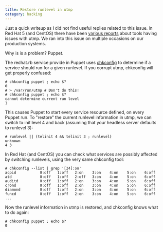 ```yaml
---
title: Restore runlevel in utmp
category: hacking
---
```

Just a quick writeup as I did not find useful replies related to this issue. In
Red Hat 5 (and CentOS) there have been [various reports](http://m9.href.be/)
about tools having issues with utmp. We ran into this issue on multiple
occasions on our production systems.

Why is is a problem? Puppet.

The redhat.rb service provide in Puppet uses
[chkconfig](http://linux.die.net/man/8/chkconfig) to determine if a service
should run for a given runlevel. If you corrupt utmp, chkconfig will get
properly confused:

    # chkconfig puppet ; echo $?
    0
    # > /var/run/utmp # Don't do this!
    # chkconfig puppet ; echo $?
    cannot determine current run level
    1

This causes Puppet to start every service resource defined, on every Puppet
run. To "restore" the current runlevel information in utmp, we can switch to
init level 4 and back (assuming that your headless server defaults to runlevel
3):

    # runlevel || (telinit 4 && telinit 3 ; runlevel)
    unknown
    4 3

In Red Hat (and CentOS) you can check what services are possibly affected by
switching runlevels, using the very same chkconfig tool:

    # chkconfig --list | grep '[34]:on'
    acpid           0:off   1:off   2:on    3:on    4:on    5:on    6:off
    atd             0:off   1:off   2:off   3:on    4:on    5:on    6:off
    auditd          0:off   1:off   2:on    3:on    4:on    5:on    6:off
    crond           0:off   1:off   2:on    3:on    4:on    5:on    6:off
    diamond         0:off   1:off   2:on    3:on    4:on    5:on    6:off
    funcd           0:off   1:off   2:on    3:on    4:on    5:on    6:off
    ...

Now the runlevel information in utmp is restored, and chkconfig knows what to
do again:

    # chkconfig puppet ; echo $?
    0
